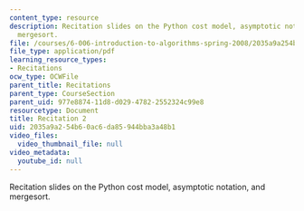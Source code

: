 ```yaml
---
content_type: resource
description: Recitation slides on the Python cost model, asymptotic notation, and
  mergesort.
file: /courses/6-006-introduction-to-algorithms-spring-2008/2035a9a254b60ac6da85944bba3a48b1_recitation02.pdf
file_type: application/pdf
learning_resource_types:
- Recitations
ocw_type: OCWFile
parent_title: Recitations
parent_type: CourseSection
parent_uid: 977e8874-11d8-d029-4782-2552324c99e8
resourcetype: Document
title: Recitation 2
uid: 2035a9a2-54b6-0ac6-da85-944bba3a48b1
video_files:
  video_thumbnail_file: null
video_metadata:
  youtube_id: null
---
```

Recitation slides on the Python cost model, asymptotic notation, and mergesort.

